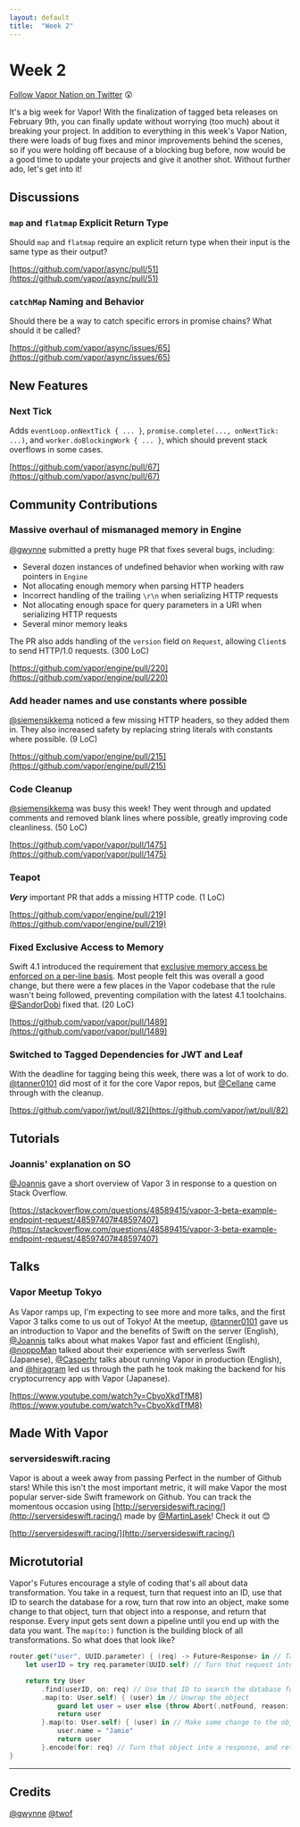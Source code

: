 ```yaml
---
layout: default
title:  "Week 2"
---
```

# Week 2

[Follow Vapor Nation on Twitter](https://twitter.com/VaporNationNews) 😲

It's a big week for Vapor! With the finalization of tagged beta releases on February 9th, you can finally update without worrying (too much) about it breaking your project. In addition to everything in this week's Vapor Nation, there were loads of bug fixes and minor improvements behind the scenes, so if you were holding off because of a blocking bug before, now would be a good time to update your projects and give it another shot. Without further ado, let's get into it!

## Discussions

### `map` and `flatmap` Explicit Return Type
Should `map` and `flatmap` require an explicit return type when their input is the same type as their output?

[https://github.com/vapor/async/pull/51](https://github.com/vapor/async/pull/51)

### `catchMap` Naming and Behavior
Should there be a way to catch specific errors in promise chains? What should it be called?

[https://github.com/vapor/async/issues/65](https://github.com/vapor/async/issues/65)

## New Features

### Next Tick
Adds `eventLoop.onNextTick { ... }`, `promise.complete(..., onNextTick: ...)`, and `worker.doBlockingWork { ... }`, which should prevent stack overflows in some cases.

[https://github.com/vapor/async/pull/67](https://github.com/vapor/async/pull/67)

## Community Contributions

### Massive overhaul of mismanaged memory in Engine
[@gwynne](https://github.com/gwynne) submitted a pretty huge PR that fixes several bugs, including:
- Several dozen instances of undefined behavior when working with raw pointers in `Engine`
- Not allocating enough memory when parsing HTTP headers
- Incorrect handling of the trailing `\r\n` when serializing HTTP requests
- Not allocating enough space for query parameters in a URI when serializing HTTP requests
- Several minor memory leaks

The PR also adds handling of the `version` field on `Request`, allowing `Client`s to send HTTP/1.0 requests. (300 LoC)

[https://github.com/vapor/engine/pull/220](https://github.com/vapor/engine/pull/220)

### Add header names and use constants where possible
[@siemensikkema](https://github.com/siemensikkema) noticed a few missing HTTP headers, so they added them in. They also increased safety by replacing string literals with constants where possible. (9 LoC)

[https://github.com/vapor/engine/pull/215](https://github.com/vapor/engine/pull/215)

### Code Cleanup
[@siemensikkema](https://github.com/siemensikkema) was busy this week! They went through and updated comments and removed blank lines where possible, greatly improving code cleanliness. (50 LoC)

[https://github.com/vapor/vapor/pull/1475](https://github.com/vapor/vapor/pull/1475)

### Teapot
**_Very_** important PR that adds a missing HTTP code. (1 LoC)

[https://github.com/vapor/engine/pull/219](https://github.com/vapor/engine/pull/219)

### Fixed Exclusive Access to Memory
Swift 4.1 introduced the requirement that [exclusive memory access be enforced on a per-line basis](https://developer.apple.com/library/content/documentation/Swift/Conceptual/Swift_Programming_Language/MemorySafety.html#//apple_ref/doc/uid/TP40014097-CH46-ID567). Most people felt this was overall a good change, but there were a few places in the Vapor codebase that the rule wasn't being followed, preventing compilation with the latest 4.1 toolchains. [@SandorDobi](https://github.com/SandorDobi) fixed that. (20 LoC)

[https://github.com/vapor/vapor/pull/1489](https://github.com/vapor/vapor/pull/1489)

### Switched to Tagged Dependencies for JWT and Leaf
With the deadline for tagging being this week, there was a lot of work to do. [@tanner0101](https://github.com/tanner0101) did most of it for the core Vapor repos, but [@Cellane](https://github.com/Cellane) came through with the cleanup.

[https://github.com/vapor/jwt/pull/82](https://github.com/vapor/jwt/pull/82)

## Tutorials

### Joannis' explanation on SO
[@Joannis](https://github.com/Joannis) gave a short overview of Vapor 3 in response to a question on Stack Overflow.

[https://stackoverflow.com/questions/48589415/vapor-3-beta-example-endpoint-request/48597407#48597407](https://stackoverflow.com/questions/48589415/vapor-3-beta-example-endpoint-request/48597407#48597407)

## Talks

### Vapor Meetup Tokyo
As Vapor ramps up, I'm expecting to see more and more talks, and the first Vapor 3 talks come to us out of Tokyo! At the meetup, [@tanner0101](https://github.com/tanner0101) gave us an introduction to Vapor and the benefits of Swift on the server (English), [@Joannis](https://github.com/Joannis) talks about what makes Vapor fast and efficient (English), [@noppoMan](https://github.com/noppoMan) talked about their experience with serverless Swift (Japanese), [@Casperhr](https://github.com/Casperhr) talks about running Vapor in production (English), and [@hiragram](https://github.com/hiragram) led us through the path he took making the backend for his cryptocurrency app with Vapor (Japanese).

[https://www.youtube.com/watch?v=CbyoXkdTfM8](https://www.youtube.com/watch?v=CbyoXkdTfM8)

## Made With Vapor

### serversideswift.racing
Vapor is about a week away from passing Perfect in the number of Github stars! While this isn't the most important metric, it will make Vapor the most popular server-side Swift framework on Github. You can track the momentous occasion using [http://serversideswift.racing/](http://serversideswift.racing/) made by [@MartinLasek](https://github.com/MartinLasek)! Check it out 😊

[http://serversideswift.racing/](http://serversideswift.racing/)

## Microtutorial
Vapor's Futures encourage a style of coding that's all about data transformation. You take in a request, turn that request into an ID, use that ID to search the database for a row, turn that row into an object, make some change to that object, turn that object into a response, and return that response. Every input gets sent down a pipeline until you end up with the data you want. The `map(to:)` function is the building block of all transformations. So what does that look like?

```swift
router.get("user", UUID.parameter) { (req) -> Future<Response> in // Take in a request
    let userID = try req.parameter(UUID.self) // Turn that request into an ID

    return try User
        .find(userID, on: req) // Use that ID to search the database for a row, turn that row into an (optional) object
        .map(to: User.self) { (user) in // Unwrap the object
            guard let user = user else {throw Abort(.notFound, reason: "User Not Found")}
            return user
        }.map(to: User.self) { (user) in // Make some change to the object
            user.name = "Jamie"
            return user
        }.encode(for: req) // Turn that object into a response, and return that response
}
```
***

## Credits
[@gwynne](https://github.com/gwynne)
[@twof](https://github.com/twof)
